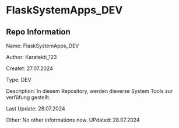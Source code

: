 # FlaskSystemApps_DEV

## Repo Information

Name: FlaskSystemApps_DEV

Author: Karatekti_123

Createt: 27.07.2024

Type: DEV

Description: In diesem Repository, werden dieverse System Tools zur verfüfung gestellt.

Last Update: 28.07.2024

Other: No other informations now. UPdated: 28.07.2024
